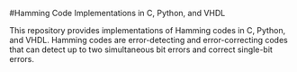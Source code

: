 #Hamming Code Implementations in C, Python, and VHDL

This repository provides implementations of Hamming codes in C, Python, and VHDL. Hamming codes are error-detecting and error-correcting codes that can detect up to two simultaneous bit errors and correct single-bit errors.
